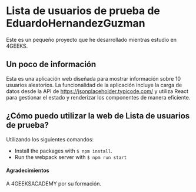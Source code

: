 # Lista de usuarios de prueba de EduardoHernandezGuzman
Este es un pequeño proyecto que he desarrollado mientras estudio en 4GEEKS.

## Un poco de información
Esta es una aplicación web diseñada para mostrar información sobre 10 usuarios aleatorios. 
La funcionalidad de la aplicación incluye la carga de datos desde la API de https://jsonplaceholder.typicode.com/ y utiliza React para gestionar el estado y renderizar los componentes de manera eficiente. 

## ¿Cómo puedo utilizar la web de Lista de usuarios de prueba?

Utilizando los siguientes comandos:

- Install the packages with `$ npm install`.
- Run the webpack server with `$ npm run start`
  
#### Agradecimientos

A 4GEEKSACADEMY por su formación.

